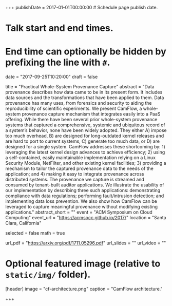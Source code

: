 +++
publishDate = 2017-01-01T00:00:00  # Schedule page publish date.

# Talk start and end times.
#   End time can optionally be hidden by prefixing the line with `#`.
date = "2017-09-25T10:20:00"
draft = false

title = "Practical Whole-System Provenance Capture"
abstract = "Data provenance describes how data came to be in its present form. It includes data sources and the transformations that have been applied to them. Data provenance has many uses, from forensics and security to aiding the reproducibility of scientific experiments. We present CamFlow, a whole-system provenance capture mechanism that integrates easily into a PaaS offering. While there have been several prior whole-system provenance systems that captured a comprehensive, systemic and ubiquitous record of a system’s behavior, none have been widely adopted. They either A) impose too much overhead, B) are designed for long-outdated kernel releases and are hard to port to current systems, C) generate too much data, or D) are designed for a single system. CamFlow addresses these shortcoming by: 1) leveraging the latest kernel design advances to achieve efficiency; 2) using a self-contained, easily maintainable implementation relying on a Linux Security Module, NetFilter, and other existing kernel facilities; 3) providing a mechanism to tailor the captured provenance data to the needs of the application; and 4) making it easy to integrate provenance across distributed systems. The provenance we capture is streamed and consumed by tenant-built auditor applications. We illustrate the usability of our implementation by describing three such applications: demonstrating compliance with data regulations; performing fault/intrusion detection; and implementing data loss prevention. We also show how CamFlow can be leveraged to capture meaningful provenance without modifying existing applications."
abstract_short = ""
event = "ACM Symposium on Cloud Computing"
event_url = "https://acmsocc.github.io/2017/"
location = "Santa Clara, California"

selected = false
math = true

url_pdf = "https://arxiv.org/pdf/1711.05296.pdf"
url_slides = ""
url_video = ""

# Optional featured image (relative to `static/img/` folder).
[header]
image = "cf-architecture.png"
caption = "CamFlow architecture."

+++

